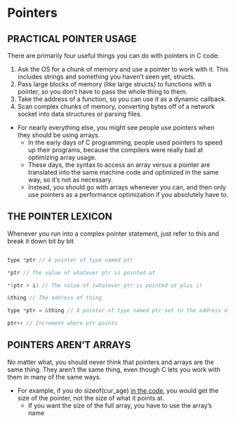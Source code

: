 # Pointers

## PRACTICAL POINTER USAGE

There are primarily four useful things you can do with pointers in C code:

1. Ask the OS for a chunk of memory and use a pointer to work with it. This includes strings and something you haven’t seen yet, structs.
2. Pass large blocks of memory (like large structs) to functions with a pointer, so you don’t have to pass the whole thing to them.
3. Take the address of a function, so you can use it as a dynamic callback.
4. Scan complex chunks of memory, converting bytes off of a network socket into data structures or parsing files.

* For nearly everything else, you might see people use pointers when they should be using arrays.
	*  In the early days of C programming, people used pointers to speed up their programs, because the compilers were really bad at optimizing array usage.
	*  These days, the syntax to access an array versus a pointer are translated into the same machine code and optimized in the same way, so it’s not as necessary.
	*  Instead, you should go with arrays whenever you can, and then only use pointers as a performance optimization if you absolutely have to.

## THE POINTER LEXICON

Whenever you run into a complex pointer statement, just refer to this and break it down bit by bit

```c

type *ptr // A pointer of type named ptr

*ptr // The value of whatever ptr is pointed at

*(ptr + i) // The value of (whatever ptr is pointed at plus i)

&thing // The address of thing

type *ptr = &thing // A pointer of type named ptr set to the address of thing

ptr++ // Increment where ptr points

```

## POINTERS AREN’T ARRAYS

No matter what, you should never think that pointers and arrays are the same thing. They aren’t the same thing, even though C lets you work with them in many of the same ways.

* For example, if you do sizeof(cur_age) [in the code](main.c), you would get the size of the pointer, not the size of what it points at.
	* If you want the size of the full array, you have to use the array’s name